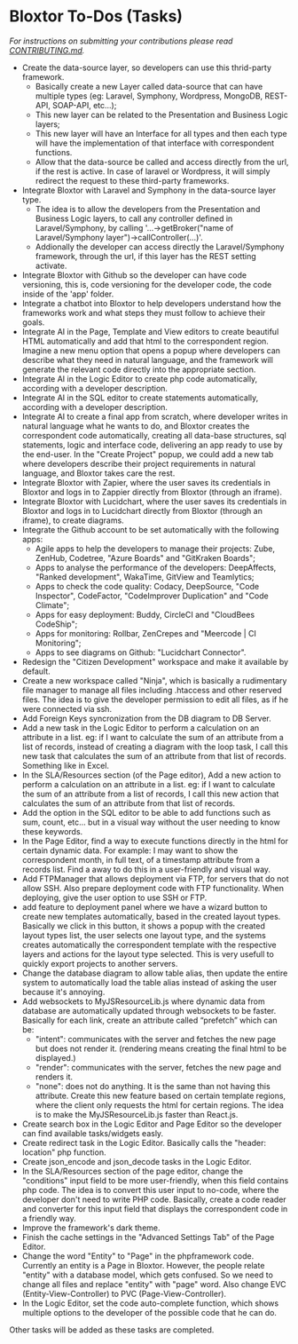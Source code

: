 # Bloxtor To-Dos (Tasks)

*For instructions on submitting your contributions please read [CONTRIBUTING.md](./CONTRIBUTING.md).*

- Create the data-source layer, so developers can use this thrid-party framework. 
	+ Basically create a new Layer called data-source that can have multiple types (eg: Laravel, Symphony, Wordpress, MongoDB, REST-API, SOAP-API, etc...);
	+ This new layer can be related to the Presentation and Business Logic layers;
	+ This new layer will have an Interface for all types and then each type will have the implementation of that interface with correspondent functions.
	+ Allow that the data-source be called and access directly from the url, if the rest  is active. In case of laravel or Wordpress, it will simply redirect the request to these third-party frameworks.
- Integrate Bloxtor with Laravel and Symphony in the data-source layer type.
	+ The idea is to allow the developers from the Presentation and Business Logic layers, to call any controller defined in Laravel/Symphony, by calling '...->getBroker("name of Laravel/Symphony layer")->callController(...)'.
	+ Addionally the developer can access directly the Laravel/Symphony framework, through the url, if this layer has the REST setting activate.
- Integrate Bloxtor with Github so the developer can have code versioning, this is, code versioning for the developer code, the code inside of the 'app' folder. 
- Integrate a chatbot into Bloxtor to help developers understand how the frameworks work and what steps they must follow to achieve their goals.
- Integrate AI in the Page, Template and View editors to create beautiful HTML automatically and add that html to the correspondent region. Imagine a new menu option that opens a popup where developers can describe what they need in natural language, and the framework will generate the relevant code directly into the appropriate section.
- Integrate AI in the Logic Editor to create php code automatically, according with a developer description.
- Integrate AI in the SQL editor to create statements automatically, according with a developer description.
- Integrate AI to create a final app from scratch, where developer writes in natural language what he wants to do, and Bloxtor creates the correspondent code automatically, creating all data-base structures, sql statements, logic and interface code, delivering an app ready to use by the end-user. In the "Create Project" popup, we could add a new tab where developers describe their project requirements in natural language, and Bloxtor takes care the rest.
- Integrate Bloxtor with Zapier, where the user saves its credentials in Bloxtor and logs in to Zappier directly from Bloxtor (through an iframe).
- Integrate Bloxtor with Lucidchart, where the user saves its credentials in Bloxtor and logs in to Lucidchart directly from Bloxtor (through an iframe), to create diagrams.
- Integrate the Github account to be set automatically with the following apps:
	+ Agile apps to help the developers to manage their projects: Zube, ZenHub, Codetree, "Azure Boards" and "GitKraken Boards"; 
	+ Apps to analyse the performance of the developers: DeepAffects, "Ranked development", WakaTime, GitView and Teamlytics; 
	+ Apps to check the code quality: Codacy, DeepSource, "Code Inspector", CodeFactor, "CodeImprover Duplication" and "Code Climate"; 
	+ Apps for easy deployment: Buddy, CircleCI and "CloudBees CodeShip"; 
	+ Apps for monitoring: Rollbar, ZenCrepes and "Meercode | CI Monitoring"; 
	+ Apps to see diagrams on Github: "Lucidchart Connector".
- Redesign the "Citizen Development" workspace and make it available by default.
- Create a new workspace called "Ninja", which is basically a rudimentary file manager to manage all files including .htaccess and other reserved files. The idea is to give the developer permission to edit all files, as if he were connected via ssh.
- Add Foreign Keys syncronization from the DB diagram to DB Server.
- Add a new task in the Logic Editor to perform a calculation on an attribute in a list. eg: if I want to calculate the sum of an attribute from a list of records, instead of creating a diagram with the loop task, I call this new task that calculates the sum of an attribute from that list of records. Something like in Excel.
- In the SLA/Resources section (of the Page editor), Add a new action to perform a calculation on an attribute in a list. eg: if I want to calculate the sum of an attribute from a list of records, I call this new action that calculates the sum of an attribute from that list of records.
- Add the option in the SQL editor to be able to add functions such as sum, count, etc... but in a visual way without the user needing to know these keywords.
- In the Page Editor, find a way to execute functions directly in the html for certain dynamic data. For example: I may want to show the correspondent month, in full text, of a timestamp attribute from a records list. Find a away to do this in a user-friendly and visual way.
- Add FTPManager that allows deployment via FTP, for servers that do not allow SSH. Also prepare deployment code with FTP functionality. When deploying, give the user option to use SSH or FTP.
- add feature to deployment panel where we have a wizard button to create new templates automatically, based in the created layout types. Basically we click in this button, it shows a popup with the created layout types list, the user selects one layout type, and the systems creates automatically the correspondent template with the respective layers and actions for the layout type selected. This is very usefull to quickly export projects to another servers.
- Change the database diagram to allow table alias, then update the entire system to automatically load the table alias instead of asking the user because it's annoying.
- Add websockets to MyJSResourceLib.js where dynamic data from database are automatically updated through websockets to be faster. Basically for each link, create an attribute called “prefetch” which can be:
	+ "intent": communicates with the server and fetches the new page but does not render it. (rendering means creating the final html to be displayed.)
	+ "render": communicates with the server, fetches the new page and renders it.
	+ "none": does not do anything. It is the same than not having this attribute.
	Create this new feature based on certain template regions, where the client only requests the html for certain regions.
	The idea is to make the MyJSResourceLib.js faster than React.js.
- Create search box in the Logic Editor and Page Editor so the developer can find available tasks/widgets easly.
- Create redirect task in the Logic Editor. Basically calls the "header: location" php function.
- Create json_encode and json_decode tasks in the Logic Editor.
- In the SLA/Resources section of the page editor, change the "conditions" input field to be more user-friendly, when this field contains php code. The idea is to convert this user input to no-code, where the developer don't need to write PHP code. Basically, create a code reader and converter for this input field that displays the correspondent code in a friendly way.
- Improve the framework's dark theme.
- Finish the cache settings in the "Advanced Settings Tab" of the Page Editor.
- Change the word "Entity" to "Page" in the phpframework code. Currently an entity is a Page in Bloxtor. However, the people relate "entity" with a database model, which gets confused. So we need to change all files and replace "entity" with "page" word. Also change EVC (Entity-View-Controller) to PVC (Page-View-Controller).
- In the Logic Editor, set the code auto-complete function, which shows multiple options to the developer of the possible code that he can do.

Other tasks will be added as these tasks are completed.

